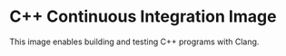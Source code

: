 # C++ Continuous Integration Image

This image enables building and testing C++ programs with Clang.
